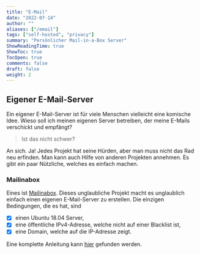 ```yaml
---
title: "E-Mail"
date: "2022-07-14"
author: ""
aliases: ["/email"]
tags: ["self-hosted", "privacy"]
summary: "Persönlicher Mail-in-a-Box Server"
ShowReadingTime: true
ShowToc: true
TocOpen: true
comments: false
draft: false
weight: 2
---
```


## Eigener E-Mail-Server

Ein eigener E-Mail-Server ist für viele Menschen vielleicht eine komische Idee. Wieso soll ich meinen eigenen Server betreiben, der meine E-Mails verschickt und empfängt?

> Ist das nicht schwer?

An sich. Ja! Jedes Projekt hat seine Hürden, aber man muss nicht das Rad neu erfinden. Man kann auch Hilfe von anderen Projekten annehmen. Es gibt ein paar Nützliche, welches es einfach machen.

### Mailinabox

Eines ist [Mailinabox](https://mailinabox.email). Dieses unglaubliche Projekt macht es unglaublich einfach einen eigenen E-Mail-Server zu erstellen. Die einzigen Bedingungen, die es hat, sind

- [x] einen Ubuntu 18.04 Server,
- [x] eine öffentliche IPv4-Adresse, welche nicht auf einer Blacklist ist,
- [x] eine Domain, welche auf die IP-Adresse zeigt.

Eine komplette Anleitung kann [hier](https://mailinabox.email/guide.html) gefunden werden.
